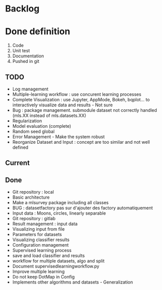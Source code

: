 # Backlog

# Done definition
1. Code 
2. Unit test
3. Documentation
4. Pushed in git

## TODO
* Log management
* Multiple-learning workflow : use concurent learning processes
* Complete Visualization : use Jupyter, AppMode, Bokeh, bqplot... to interactively visualize data and results - Not sure
* Bug : package management. submodule dataset not correctly handled (mls.XX instead of mls.datasets.XX)
* Regularization
* Model evaluation (complete)
* Random seed global
* Error Management - Make the system robust
* Reorganize Dataset and Input : concept are too similar and not well defined

## Current


## Done
* Git repository : local
* Basic architecture
* Make a mlsurvey package including all classes
* BUG : datasetfactory pas sur d'ajouter des factory automatiquement
* Input data : Moons, circles, linearly separable
* Git repository : gitlab
* Result management : input data
* Visualizing input from file
* Parameters for datasets
* Visualizing classifier results
* Configuration management
* Supervised learning process
* save and load classifier and results
* workflow for multiple datasets, algo and split
* Document supervisedlearningworkflow.py
* Improve multiple learning
* Do not keep DotMap in Config 
* Implements other algorithms and datasets - Generalization




